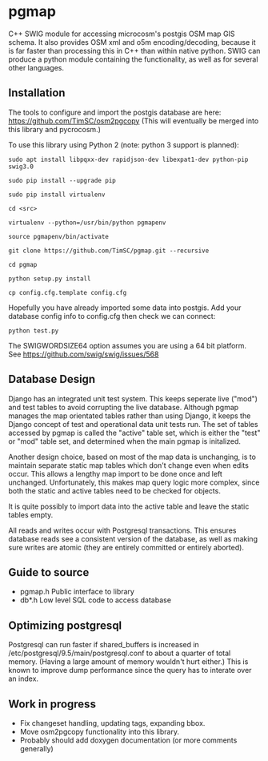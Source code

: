 pgmap
=====

C++ SWIG module for accessing microcosm's postgis OSM map GIS schema. It also provides OSM xml and o5m encoding/decoding, because it is far faster than processing this in C++ than within native python. SWIG can produce a python module containing the functionality, as well as for several other languages. 

Installation
------------

The tools to configure and import the postgis database are here: https://github.com/TimSC/osm2pgcopy (This will eventually be merged into this library and pycrocosm.)

To use this library using Python 2 (note: python 3 support is planned):

	sudo apt install libpqxx-dev rapidjson-dev libexpat1-dev python-pip swig3.0

	sudo pip install --upgrade pip

	sudo pip install virtualenv

	cd <src>

	virtualenv --python=/usr/bin/python pgmapenv

	source pgmapenv/bin/activate	

	git clone https://github.com/TimSC/pgmap.git --recursive

	cd pgmap

	python setup.py install

	cp config.cfg.template config.cfg

Hopefully you have already imported some data into postgis. Add your database config info to config.cfg then check we can connect:

	python test.py

The SWIGWORDSIZE64 option assumes you are using a 64 bit platform. See https://github.com/swig/swig/issues/568

Database Design
---------------

Django has an integrated unit test system. This keeps seperate live ("mod") and test tables to avoid corrupting the live database. Although pgmap manages the map orientated tables rather than using Django, it keeps the Django concept of test and operational data unit tests run. The set of tables accessed by pgmap is called the "active" table set, which is either the "test" or "mod" table set, and determined when the main pgmap is initalized.

Another design choice, based on most of the map data is unchanging, is to maintain separate static map tables which don't change even when edits occur. This allows a lengthy map import to be done once and left unchanged. Unfortunately, this makes map query logic more complex, since both the static and active tables need to be checked for objects.

It is quite possibly to import data into the active table and leave the static tables empty.

All reads and writes occur with Postgresql transactions. This ensures database reads see a consistent version of the database, as well as making sure writes are atomic (they are entirely committed or entirely aborted).

Guide to source
---------------

* pgmap.h Public interface to library
* db*.h Low level SQL code to access database

Optimizing postgresql
---------------------

Postgresql can run faster if shared_buffers is increased in /etc/postgresql/9.5/main/postgresql.conf to about a quarter of total memory. (Having a large amount of memory wouldn't hurt either.) This is known to improve dump performance since the query has to interate over an index.

Work in progress
----------------

* Fix changeset handling, updating tags, expanding bbox.
* Move osm2pgcopy functionality into this library.
* Probably should add doxygen documentation (or more comments generally)

